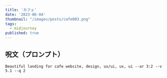 ```yaml
---
title: 'カフェ'
date: '2023-06-04'
thumbnail: "/images/posts/cafe003.png"
tags:
  - midjourney
published: true
---
```


## 呪文（プロンプト）
```
Beautiful landing for cafe website, design, ux/ui, ux, ui --ar 3:2 --v 5.1 --q 2
```